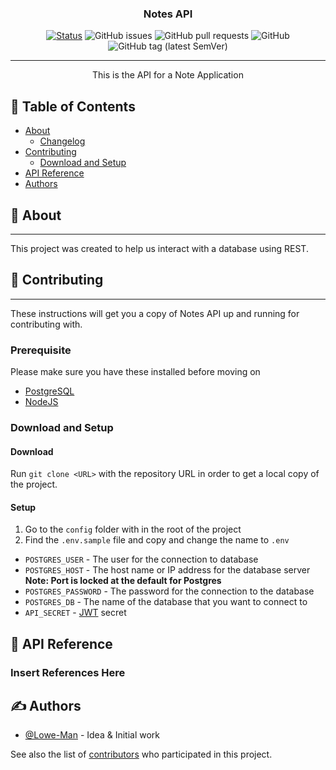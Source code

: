 <h3 align="center">Notes API</h3>

<div align="center">

[![Status](https://img.shields.io/badge/status-active-success.svg?style=flat-square)]()
![GitHub issues](https://img.shields.io/github/issues/Lowe-Man/notes-api?style=flat-square)
![GitHub pull requests](https://img.shields.io/github/issues-pr/Lowe-Man/notes-api?style=flat-square)
![GitHub](https://img.shields.io/github/license/Lowe-Man/notes-api?color=blue&style=flat-square)
![GitHub tag (latest SemVer)](https://img.shields.io/github/v/tag/Lowe-Man/notes-api?label=release&style=flat-square)

</div>

---

<p align="center"> This is the API for a Note Application
    <br> 
</p>

## 📝 Table of Contents

- [About](#about)
  - [Changelog](CHANGELOG.md)
- [Contributing](#contributing)
  - [Download and Setup](#download-and-setup)
- [API Reference](#api_ref)
- [Authors](#authors)

## 🧐 About <a name="about"></a>

---
This project was created to help us interact with a database using REST.

## 🏁 Contributing <a name="contributing"></a>

---
These instructions will get you a copy of Notes API up and running for contributing with.

### Prerequisite

Please make sure you have these installed before moving on

- [PostgreSQL](https://www.postgresql.org/download/)
- [NodeJS](https://nodejs.org/)

### Download and Setup <a name="download-and-setup"></a>

#### Download

Run `git clone <URL>` with the repository URL in order to get a local copy of the project.

#### Setup

1. Go to the `config` folder with in the root of the project
2. Find the `.env.sample` file and copy and change the name to `.env`
  - `POSTGRES_USER` - The user for the connection to database
  - `POSTGRES_HOST` - The host name or IP address for the database server **Note: Port is locked at the default for Postgres**
  - `POSTGRES_PASSWORD` - The password for the connection to the database
  - `POSTGRES_DB` - The name of the database that you want to connect to
  - `API_SECRET` - [JWT](https://jwt.io/) secret

## 🔮 API Reference <a name="api_ref"></a>
### Insert References Here

## ✍️ Authors <a name="authors"></a>

- [@Lowe-Man](https://github.com/Lowe-Man) - Idea & Initial work

See also the list of [contributors](https://github.com/Lowe-Man/notes-api/contributors) who participated in this
project.